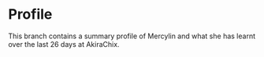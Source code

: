 # Profile

This branch contains a summary profile of Mercylin and what she has learnt over the last 26 days at AkiraChix.
